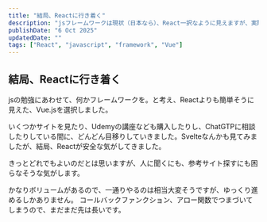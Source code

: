 ```yaml
---
title: "結局、Reactに行き着く"
description: "jsフレームワークは現状（日本なら）、React一択なように見えますが、実際はどうなのか。"
publishDate: "6 Oct 2025"
updatedDate: ""
tags: ["React", "javascript", "framework", "Vue"]
---
```


## 結局、Reactに行き着く

jsの勉強にあわせて、何かフレームワークを。と考え、Reactよりも簡単そうに見えた、Vue.jsを選択しました。

いくつかサイトを見たり、Udemyの講座なども購入したりし、ChatGTPに相談したりしている間に、どんどん目移りしていきました。Svelteなんかも見てみましたが、結局、Reactが安全な気がしてきました。

きっとどれでもよいのだとは思いますが、人に聞くにも、参考サイト探すにも困らなそうな気がします。

かなりボリュームがあるので、一通りやるのは相当大変そうですが、ゆっくり進めるしかありません。
コールバックファンクション、アロー関数でつまづいてしまうので、まだまだ先は長いです。
